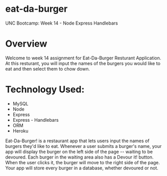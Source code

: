 # eat-da-burger
UNC Bootcamp: Week 14 - Node Express Handlebars

# Overview
Welcome to week 14 assignment for Eat-Da-Burger Resturant Application.  At this resturant, you will input the names of the burgers you would like to eat and then select them to chow down.  

# Technology Used: 
* MySQL
* Node
* Express
* Express - Handlebars
* ORM
* Heroku


Eat-Da-Burger! is a restaurant app that lets users input the names of burgers they'd like to eat.
Whenever a user submits a burger's name, your app will display the burger on the left side of the page -- waiting to be devoured.
Each burger in the waiting area also has a Devour it! button. When the user clicks it, the burger will move to the right side of the page.
Your app will store every burger in a database, whether devoured or not.

